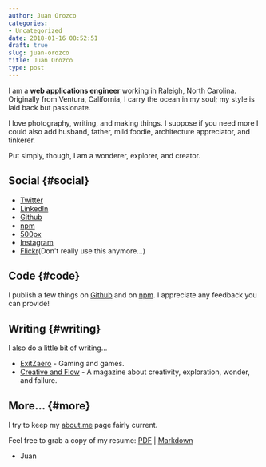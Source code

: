 ```yaml
---
author: Juan Orozco
categories:
- Uncategorized
date: 2018-01-16 08:52:51
draft: true
slug: juan-orozco
title: Juan Orozco
type: post
---
```


I am a **web applications engineer** working in Raleigh, North Carolina. Originally from Ventura, California, I carry the ocean in my soul; my style is laid back but passionate.

I love photography, writing, and making things. I suppose if you need more I could also add husband, father, mild foodie, architecture appreciator, and tinkerer.

Put simply, though, I am a <span class="motto">wonderer, explorer, and creator</span>.

## Social {#social}

- [Twitter][1]
- [LinkedIn][2]
- [Github][3]
- [npm][4]
- [500px][5]
- [Instagram][6]
- [Flickr][7](Don't really use this anymore...)

## Code {#code}

I publish a few things on [Github][3] and on [npm][4]. I appreciate any feedback you can provide!

## Writing {#writing}

I also do a little bit of writing...

- [ExitZaero][8] - Gaming and games.
- [Creative and Flow][9] - A magazine about creativity, exploration, wonder, and failure.

## More... {#more}

I try to keep my [about.me][10] page fairly current.

Feel free to grab a copy of my resume: [PDF][11] | [Markdown][12]

- Juan

[1]: https://twitter.com/guamaso
[2]: https://www.linkedin.com/in/juan-orozco/
[3]: https://github.com/Macrofig
[4]: https://www.npmjs.com/~macrofig
[5]: https://500px.com/macrofig
[6]: https://www.instagram.com/guamaso/
[7]: https://www.flickr.com/photos/juanthedesigner/
[8]: http://exitzaero.com
[9]: http://creativeandflow.com
[10]: http://about.me/juanorozco
[11]: /resume/resume.pdf
[12]: /resume/resume.md